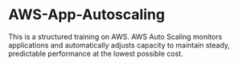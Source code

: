 # AWS-App-Autoscaling
This is a structured training on AWS. AWS Auto Scaling monitors applications and automatically adjusts capacity to maintain steady, predictable performance at the lowest possible cost.
